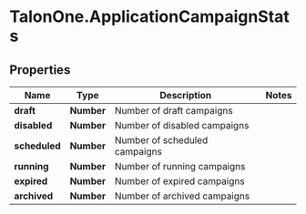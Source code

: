 # TalonOne.ApplicationCampaignStats

## Properties

Name | Type | Description | Notes
------------ | ------------- | ------------- | -------------
**draft** | **Number** | Number of draft campaigns | 
**disabled** | **Number** | Number of disabled campaigns | 
**scheduled** | **Number** | Number of scheduled campaigns | 
**running** | **Number** | Number of running campaigns | 
**expired** | **Number** | Number of expired campaigns | 
**archived** | **Number** | Number of archived campaigns | 


